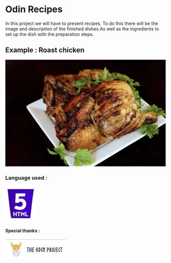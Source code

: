 # Odin Recipes
In this project we will have to present recipes.
To do this there will be the image and description of the finished dishes.As well as the ingredients to set up the dish with the preparation steps.

## Example : Roast chicken
![](image/Juicy%20Roasted%20Chicken.webp)

### Language used :
![](image/html.png)

#### Special thanks :
![](image/OdinProjet.png)